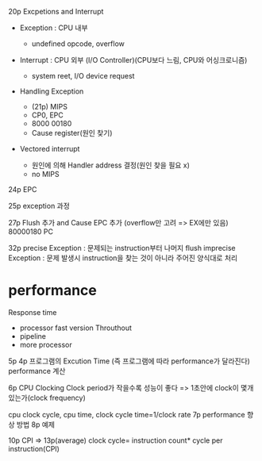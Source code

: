 20p Excpetions and Interrupt

* Exception : CPU 내부
    * undefined opcode, overflow
* Interrupt : CPU 외부 (I/O Controller)(CPU보다 느림, CPU와 어싱크로니즘)
    * system reet, I/O device request

* Handling Exception
    * (21p) MIPS
    * CP0, EPC
    * 8000 00180
    * Cause register(원인 찾기)

* Vectored interrupt
    * 원인에 의해 Handler address 결정(원인 찾을 필요 x)
    * no MIPS

24p
EPC

25p
exception 과정

27p Flush 추가 and Cause EPC 추가 (overflow만 고려 => EX에만 있음)
    80000180 PC

32p
precise Exception : 문제되는 instruction부터 나머지 flush
imprecise Exception : 문제 발생시 instruction을 찾는 것이 아니라 주어진 양식대로 처리


# performance

Response time
* processor fast version
Throuthout
* pipeline
* more processor

5p
4p
프로그램의 Excution Time (즉 프로그램에 따라 performance가 달라진다)
performance 계산 

6p CPU Clocking
Clock period가 작을수록 성능이 좋다
=> 1초안에 clock이 몇개있는가(clock frequency)

cpu clock cycle, cpu time, clock cycle time=1/clock rate
7p
performance 향상 방법
8p 예제

10p CPI => 13p(average)
clock cycle= instruction count* cycle per instruction(CPI)
